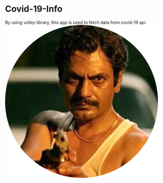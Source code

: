 # Covid-19-Info
By using volley library, this app is used to fetch data from covid-19 api.
![](1.png)
